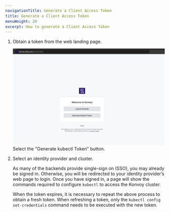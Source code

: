 ```yaml
---
navigationTitle: Generate a Client Access Token
title: Generate a Client Access Token
menuWeight: 20
excerpt: How to generate a Client Access Token
---
```


1.  Obtain a token from the web landing page.

    ![Ops Portal Landing Page](./ops-portal-landing-page.png)
    Select the "Generate kubectl Token" button.

1.  Select an identity provider and cluster.

    As many of the backends provide single-sign on (SSO), you may already be signed in. Otherwise, you will be redirected to your identity provider’s web page to login. Once you have signed in, a page will show the commands required to configure `kubectl` to access the Konvoy cluster.

    When the token expires, it is necessary to repeat the above process to obtain a fresh token. When refreshing a token, only the `kubectl config set-credentials` command needs to be executed with the new token.
